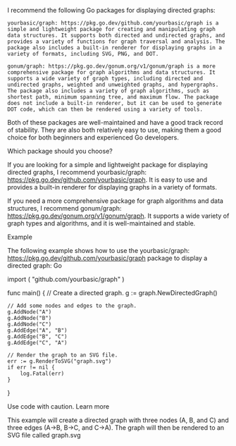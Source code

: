 I recommend the following Go packages for displaying directed graphs:

    yourbasic/graph: https://pkg.go.dev/github.com/yourbasic/graph is a simple and lightweight package for creating and manipulating graph data structures. It supports both directed and undirected graphs, and provides a variety of functions for graph traversal and analysis. The package also includes a built-in renderer for displaying graphs in a variety of formats, including SVG, PNG, and DOT.

    gonum/graph: https://pkg.go.dev/gonum.org/v1/gonum/graph is a more comprehensive package for graph algorithms and data structures. It supports a wide variety of graph types, including directed and undirected graphs, weighted and unweighted graphs, and hypergraphs. The package also includes a variety of graph algorithms, such as shortest path, minimum spanning tree, and maximum flow. The package does not include a built-in renderer, but it can be used to generate DOT code, which can then be rendered using a variety of tools.

Both of these packages are well-maintained and have a good track record of stability. They are also both relatively easy to use, making them a good choice for both beginners and experienced Go developers.

Which package should you choose?

If you are looking for a simple and lightweight package for displaying directed graphs, I recommend yourbasic/graph: https://pkg.go.dev/github.com/yourbasic/graph. It is easy to use and provides a built-in renderer for displaying graphs in a variety of formats.

If you need a more comprehensive package for graph algorithms and data structures, I recommend gonum/graph: https://pkg.go.dev/gonum.org/v1/gonum/graph. It supports a wide variety of graph types and algorithms, and it is well-maintained and stable.

Example

The following example shows how to use the yourbasic/graph: https://pkg.go.dev/github.com/yourbasic/graph package to display a directed graph:
Go

import (
    "github.com/yourbasic/graph"
)

func main() {
    // Create a directed graph.
    g := graph.NewDirectedGraph()

    // Add some nodes and edges to the graph.
    g.AddNode("A")
    g.AddNode("B")
    g.AddNode("C")
    g.AddEdge("A", "B")
    g.AddEdge("B", "C")
    g.AddEdge("C", "A")

    // Render the graph to an SVG file.
    err := g.RenderToSVG("graph.svg")
    if err != nil {
        log.Fatal(err)
    }
}

Use code with caution. Learn more

This example will create a directed graph with three nodes (A, B, and C) and three edges (A->B, B->C, and C->A). The graph will then be rendered to an SVG file called graph.svg
